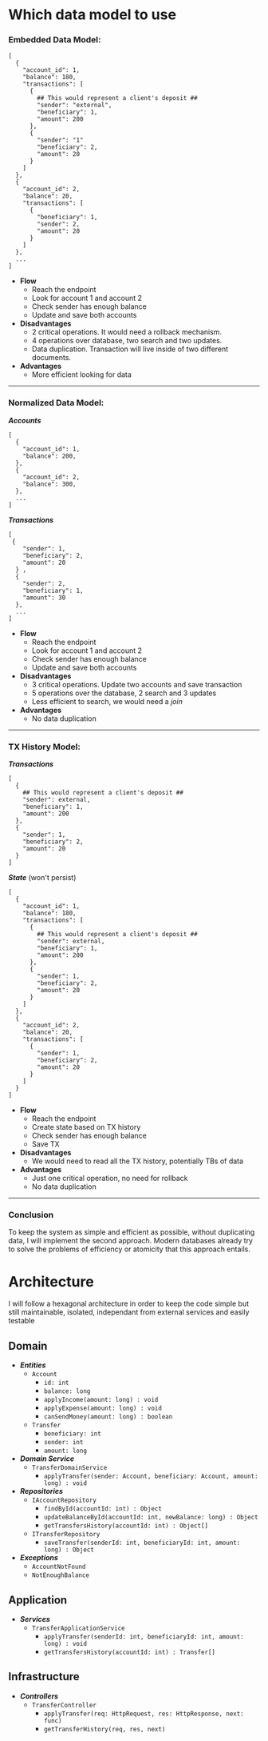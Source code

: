 # Which data model to use
### Embedded Data Model:
```
[
  {
    "account_id": 1,
    "balance": 180,
    "transactions": [
      {
        ## This would represent a client's deposit ##
        "sender": "external",
        "beneficiary": 1,
        "amount": 200
      },
      {
        "sender": "1"
        "beneficiary": 2,
        "amount": 20
      }
    ]
  },
  {
    "account_id": 2,
    "balance": 20,
    "transactions": [
      {
        "beneficiary": 1,
        "sender": 2,
        "amount": 20
      }
    ]
  },
  ...
]
```
- **Flow**
  - Reach the endpoint
  - Look for account 1 and account 2 
  - Check sender has enough balance
  - Update and save both accounts
- **Disadvantages**
  - 2 critical operations. It would need a rollback mechanism.
  - 4 operations over database, two search and two updates.
  - Data duplication. Transaction will live inside of two different documents.
- **Advantages**
  - More efficient looking for data
---
### Normalized Data Model:
***Accounts***
```
[
  {
    "account_id": 1,
    "balance": 200,
  },
  {
    "account_id": 2,
    "balance": 300,
  },
  ...
]
```
***Transactions***
```
[
 {
    "sender": 1,
    "beneficiary": 2,
    "amount": 20
  } ,
  {
    "sender": 2,
    "beneficiary": 1,
    "amount": 30
  },
  ...
]
```
- **Flow**
  - Reach the endpoint
  - Look for account 1 and account 2
  - Check sender has enough balance
  - Update and save both accounts
- **Disadvantages**
  - 3 critical operations. Update two accounts and save transaction
  - 5 operations over the database, 2 search and 3 updates
  - Less efficient to search, we would need a *join*
- **Advantages**
  - No data duplication
---
### TX History Model:
***Transactions***
```
[
  {
    ## This would represent a client's deposit ##
    "sender": external,
    "beneficiary": 1,
    "amount": 200
  },
  {
    "sender": 1,
    "beneficiary": 2,
    "amount": 20
  }
]
```
***State*** (won't persist)
```
[
  {
    "account_id": 1,
    "balance": 180,
    "transactions": [
      {
        ## This would represent a client's deposit ##
        "sender": external,
        "beneficiary": 1,
        "amount": 200
      },
      {
        "sender": 1,
        "beneficiary": 2,
        "amount": 20
      }
    ]
  },
  {
    "account_id": 2,
    "balance": 20,
    "transactions": [
      {
        "sender": 1,
        "beneficiary": 2,
        "amount": 20
      }
    ]
  }
]
```
- **Flow**
  - Reach the endpoint
  - Create state based on TX history
  - Check sender has enough balance
  - Save TX
- **Disadvantages**
  - We would need to read all the TX history, potentially TBs of data
- **Advantages**
  - Just one critical operation, no need for rollback
  - No data duplication
---

### Conclusion
To keep the system as simple and efficient as possible, without duplicating data, I will implement the second approach. Modern databases already try to solve the problems of efficiency or atomicity that this approach entails.

# Architecture
I will follow a hexagonal architecture in order to keep the code simple but still maintainable, isolated, independant from external services and easily testable

## Domain
- ***Entities***
  - `Account`
    - `id: int`
    - `balance: long`
    - `applyIncome(amount: long) : void`
    - `applyExpense(amount: long) : void`
    - `canSendMoney(amount: long) : boolean`
  - `Transfer`
    - `beneficiary: int`
    - `sender: int`
    - `amount: long`
- ***Domain Service***
  - `TransferDomainService`
    - `applyTransfer(sender: Account, beneficiary: Account, amount: long) : void`
- ***Repositories***
  - `IAccountRepository`
    - `findById(accountId: int) : Object`
    - `updateBalanceById(accountId: int, newBalance: long) : Object`
    - `getTransfersHistory(accountId: int) : Object[]`
  - `ITransferRepository`
    - `saveTransfer(senderId: int, beneficiaryId: int, amount: long) : Object`
- ***Exceptions***
  - `AccountNotFound`
  - `NotEnoughBalance`

## Application
- ***Services***
  - `TransferApplicationService`
    - `applyTransfer(senderId: int, beneficiaryId: int, amount: long) : void`
    - `getTransfersHistory(accountId: int) : Transfer[]`

## Infrastructure
- ***Controllers***
  - `TransferController`
    - `applyTransfer(req: HttpRequest, res: HttpResponse, next: func)`
    - `getTransferHistory(req, res, next)`
